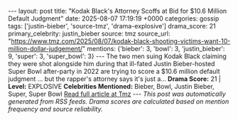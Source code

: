 --- layout: post title: "Kodak Black's Attorney Scoffs at Bid for $10.6 Million Default Judgment" date: 2025-08-07 17:19:19 +0000 categories: gossip tags: ['justin-bieber', 'source-tmz', 'drama-explosive'] drama_score: 21 primary_celebrity: justin_bieber source: tmz source_url: "https://www.tmz.com/2025/08/07/kodak-black-shooting-victims-want-10-million-dollar-judgement/" mentions: {'bieber': 3, 'bowl': 3, 'justin_bieber': 9, 'super': 3, 'super_bowl': 3} --- The two men suing Kodak Black claiming they were shot alongside him during that ill-fated Justin Bieber-hosted Super Bowl after-party in 2022 are trying to score a $10.6 million default judgment ... but the rapper's attorney says it's just a… **Drama Score:** 21 | **Level:** EXPLOSIVE **Celebrities Mentioned:** Bieber, Bowl, Justin Bieber, Super, Super Bowl [Read full article at Tmz](https://www.tmz.com/2025/08/07/kodak-black-shooting-victims-want-10-million-dollar-judgement/) --- *This post was automatically generated from RSS feeds. Drama scores are calculated based on mention frequency and source reliability.*